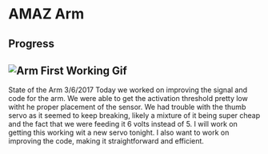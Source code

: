 # AMAZ Arm
## Progress
![Arm First Working Gif](http://i.imgur.com/sTedeK2.gif)
-------------------
State of the Arm 3/6/2017
Today we worked on improving the signal and code for the arm. We were able to get the activation threshold pretty low witht he proper placement of the sensor. We had trouble with the thumb servo as it seemed to keep breaking, likely a mixture of it being super cheap and the fact that we were feeding it 6 volts instead of 5. I will work on getting this working wit a new servo tonight. I also want to work on improving the code, making it straightforward and efficient. 

